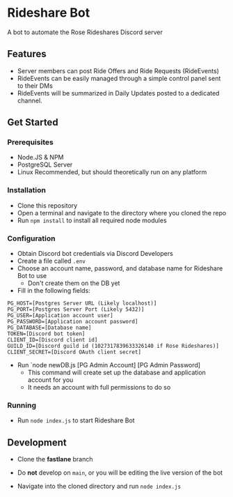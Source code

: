 # Rideshare Bot
A bot to automate the Rose Rideshares Discord server

## Features
* Server members can post Ride Offers and Ride Requests (RideEvents)
* RideEvents can be easily managed through a simple control panel sent to their DMs
* RideEvents will be summarized in Daily Updates posted to a dedicated channel.

## Get Started
### Prerequisites
* Node.JS & NPM
* PostgreSQL Server
* Linux Recommended, but should theoretically run on any platform

### Installation
* Clone this repository
* Open a terminal and navigate to the directory where you cloned the repo
* Run `npm install` to install all required node modules

### Configuration
* Obtain Discord bot credentials via Discord Developers
* Create a file called `.env`
* Choose an account name, password, and database name for Rideshare Bot to use
    * Don't create them on the DB yet
* Fill in the following fields:
```
PG_HOST=[Postgres Server URL (Likely localhost)]
PG_PORT=[Postgres Server Port (Likely 5432)]
PG_USER=[Application account user]
PG_PASSWORD=[Application account password]
PG_DATABASE=[Database name]
TOKEN=[Discord bot token]
CLIENT_ID=[Discord client id]
GUILD_ID=[Discord guild id (1027317839633326140 if Rose Rideshares)]
CLIENT_SECRET=[Discord OAuth client secret]
```
* Run `node newDB.js [PG Admin Account] [PG Admin Password]
    * This command will create set up the database and application account for you
    * It needs an account with full permissions to do so

### Running
* Run `node index.js` to start Rideshare Bot

## Development
* Clone the **fastlane** branch
- Do **not** develop on `main`, or you will be editing the live version of the bot
* Navigate into the cloned directory and run `node index.js`
